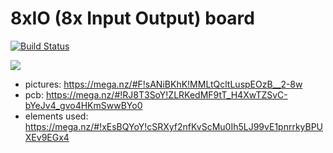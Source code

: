# 8xIO (8x Input Output) board

[![Build Status](https://travis-ci.org/Glavic/8xIO.svg?branch=master)](https://travis-ci.org/Glavic/8xIO)

[![](http://img.youtube.com/vi/LOs-qEW6sW8/0.jpg)](http://www.youtube.com/watch?v=LOs-qEW6sW8 "8XIO board v1 by Glavić in action")

- pictures: https://mega.nz/#F!sANiBKhK!MMLtQcltLuspEOzB__2-8w
- pcb: https://mega.nz/#!RJ8T3SoY!ZLRKedMF9tT_H4XwTZSvC-bYeJv4_gvo4HKmSwwBYo0
- elements used: https://mega.nz/#!xEsBQYoY!cSRXyf2nfKvScMu0Ih5LJ99vE1pnrrkyBPUXEv9EGx4

